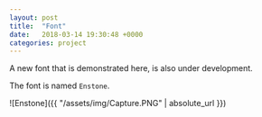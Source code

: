```yaml
---
layout: post
title:  "Font"
date:   2018-03-14 19:30:48 +0000
categories: project
---
```


A new font that is demonstrated here, is also under development.

The font is named `Enstone`.

![Enstone]({{ "/assets/img/Capture.PNG" | absolute_url }})

